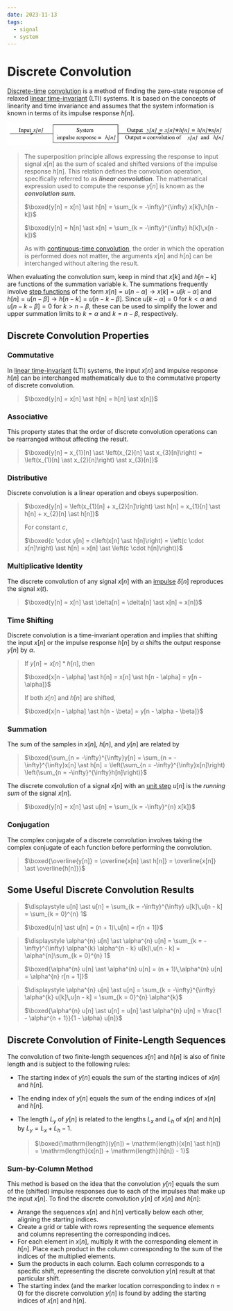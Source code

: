 ```yaml
---
date: 2023-11-13
tags:
  - signal
  - system
---
```


# Discrete Convolution

[Discrete-time](03141daf.md) [convolution](a8e13dd6.md) is a method of finding the zero-state response of relaxed [linear time-invariant](72022de7.md) (LTI) systems. It is based on the concepts of linearity and time invariance and assumes that the system information is known in terms of its impulse response $h[n]$.

![](./media/discrete-convolution-lti-system.svg)

> The superposition principle allows expressing the response to input signal $x[n]$ as the sum of scaled and shifted versions of the impulse response $h[n]$. This relation defines the convolution operation, specifically referred to as ***linear convolution***. The mathematical expression used to compute the response $y[n]$ is known as the ***convolution sum***.
>
> $\boxed{y[n] = x[n] \ast h[n] = \sum_{k = -\infty}^{\infty} x[k]\,h[n - k]}$
>
> $\boxed{y[n] = h[n] \ast x[n] = \sum_{k = -\infty}^{\infty} h[k]\,x[n - k]}$
>
> As with [continuous-time convolution](a8e13dd6.md), the order in which the operation is performed does not matter, the arguments $x[n]$ and $h[n]$ can be interchanged without altering the result.

When evaluating the convolution sum, keep in mind that $x[k]$ and $h[n - k]$ are functions of the summation variable $k$. The summations frequently involve [step functions](b7942234.md) of the form $x[n] = u[n - \alpha] \to x[k] = u[k - \alpha]$ and $h[n] = u[n - \beta] \to h[n - k] = u[n - k - \beta]$. Since $u[k - \alpha] = 0$ for $k < \alpha$ and $u[n - k - \beta] = 0$ for $k > n - \beta$, these can be used to simplify the lower and upper summation limits to $k = \alpha$ and $k = n - \beta$, respectively.

## Discrete Convolution Properties

### Commutative

In [linear time-invariant](786783af.md) (LTI) systems, the input $x[n]$ and impulse response $h[n]$ can be interchanged mathematically due to the commutative property of discrete convolution.

> $\boxed{y[n] = x[n] \ast h[n] = h[n] \ast x[n]}$

### Associative

This property states that the order of discrete convolution operations can be rearranged without affecting the result.

> $\boxed{y[n] = x_{1}[n] \ast \left(x_{2}[n] \ast x_{3}[n]\right) = \left(x_{1}[n] \ast x_{2}[n]\right) \ast x_{3}[n]}$

### Distributive

Discrete convolution is a linear operation and obeys superposition.

> $\boxed{y[n] = \left(x_{1}[n] + x_{2}[n]\right) \ast h[n] = x_{1}[n] \ast h[n] + x_{2}[n] \ast h[n]}$
>
> For constant $c$,
>
> $\boxed{c \cdot y[n] = c\left(x[n] \ast h[n]\right) = \left(c \cdot x[n]\right) \ast h[n] = x[n] \ast \left(c \cdot h[n]\right)}$

### Multiplicative Identity

The discrete convolution of any signal $x[n]$ with an [impulse](b7942234.md) $\delta[n]$ reproduces the signal $x(t)$.

> $\boxed{y[n] = x[n] \ast \delta[n] = \delta[n] \ast x[n] = x[n]}$

### Time Shifting

Discrete convolution is a time-invariant operation and implies that shifting the input $x[n]$ or the impulse response $h[n]$ by $\alpha$ shifts the output response $y[n]$ by $\alpha$.

> If $\displaystyle y[n] = x[n] \ast h[n]$, then
>
> $\boxed{x[n - \alpha] \ast h[n] = x[n] \ast h[n - \alpha] = y[n - \alpha]}$
>
> If both $x[n]$ and $h[n]$ are shifted,
>
> $\boxed{x[n - \alpha] \ast h[n - \beta] = y[n - \alpha - \beta]}$

### Summation

The sum of the samples in $x[n]$, $h[n]$, and $y[n]$ are related by

> $\boxed{\sum_{n = -\infty}^{\infty}y[n] = \sum_{n = -\infty}^{\infty}x[n] \ast h[n] = \left(\sum_{n = -\infty}^{\infty}x[n]\right) \left(\sum_{n = -\infty}^{\infty}h[n]\right)}$

The discrete convolution of a signal $x[n]$ with an [unit step](b7942234.md) $u[n]$ is the *running sum* of the signal $x[n]$.

> $\boxed{y[n] = x[n] \ast u[n] = \sum_{k = -\infty}^{n} x[k]}$

### Conjugation

The complex conjugate of a discrete convolution involves taking the complex conjugate of each function before performing the convolution.

> $\boxed{\overline{y[n]} = \overline{x[n] \ast h[n]} = \overline{x[n]} \ast \overline{h[n]}}$

## Some Useful Discrete Convolution Results

> $\displaystyle u[n] \ast u[n] = \sum_{k = -\infty}^{\infty} u[k]\,u[n - k] = \sum_{k = 0}^{n} 1$
>
> $\boxed{u[n] \ast u[n] = (n + 1)\,u[n] = r[n + 1]}$

> $\displaystyle \alpha^{n} u[n] \ast \alpha^{n} u[n] = \sum_{k = -\infty}^{\infty} \alpha^{k} \alpha^{n - k} u[k]\,u[n - k] = \alpha^{n}\sum_{k = 0}^{n} 1$
>
> $\boxed{\alpha^{n} u[n] \ast \alpha^{n} u[n] = (n + 1)\,\alpha^{n} u[n] = \alpha^{n} r[n + 1]}$

> $\displaystyle \alpha^{n} u[n] \ast u[n] = \sum_{k = -\infty}^{\infty} \alpha^{k} u[k]\,u[n - k] = \sum_{k = 0}^{n} \alpha^{k}$
>
> $\boxed{\alpha^{n} u[n] \ast u[n] = u[n] \ast \alpha^{n} u[n] = \frac{1 - \alpha^{n + 1}}{1 - \alpha} u[n]}$

## Discrete Convolution of Finite-Length Sequences

The convolution of two finite-length sequences $x[n]$ and $h[n]$ is also of finite length and is subject to the following rules:

- The starting index of $y[n]$ equals the sum of the starting indices of $x[n]$ and $h[n]$.
- The ending index of $y[n]$ equals the sum of the ending indices of $x[n]$ and $h[n]$.
- The length $L_y$ of $y[n]$ is related to the lengths $L_x$ and $L_h$ of $x[n]$ and $h[n]$ by $L_y = L_x + L_h - 1$.

  > $\boxed{\mathrm{length}(y[n]) = \mathrm{length}(x[n] \ast h[n]) = \mathrm{length}(x[n]) + \mathrm{length}(h[n]) - 1}$

### Sum-by-Column Method

This method is based on the idea that the convolution $y[n]$ equals the sum of the (shifted) impulse responses due to each of the impulses that make up the input $x[n]$. To find the discrete convolution $y[n]$ of $x[n]$ and $h[n]$:

- Arrange the sequences $x[n]$ and $h[n]$ vertically below each other, aligning the starting indices.
- Create a grid or table with rows representing the sequence elements and columns representing the corresponding indices.
- For each element in $x[n]$, multiply it with the corresponding element in $h[n]$. Place each product in the column corresponding to the sum of the indices of the multiplied elements.
- Sum the products in each column. Each column corresponds to a specific shift, representing the discrete convolution $y[n]$ result at that particular shift.
- The starting index (and the marker location corresponding to index $n = 0$) for the discrete convolution $y[n]$ is found by adding the starting indices of $x[n]$ and $h[n]$.
